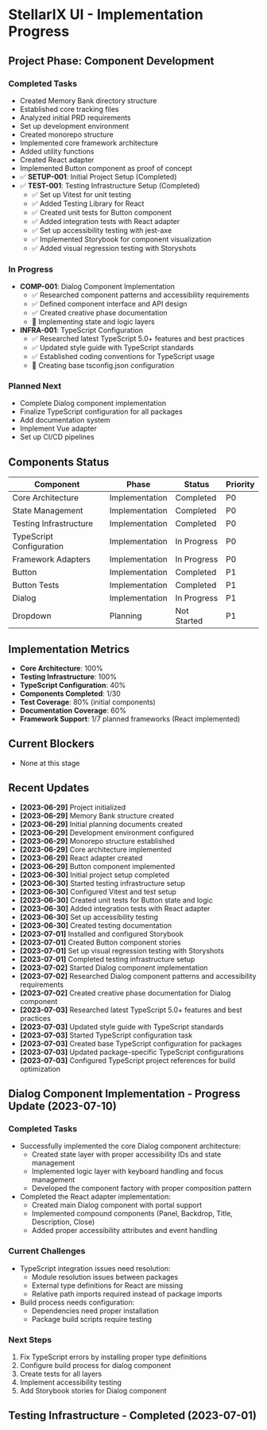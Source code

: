 # StellarIX UI - Implementation Progress

## Project Phase: Component Development

### Completed Tasks
- Created Memory Bank directory structure
- Established core tracking files
- Analyzed initial PRD requirements
- Set up development environment
- Created monorepo structure
- Implemented core framework architecture
- Added utility functions
- Created React adapter
- Implemented Button component as proof of concept
- ✅ **SETUP-001**: Initial Project Setup (Completed)
- ✅ **TEST-001**: Testing Infrastructure Setup (Completed)
  - ✅ Set up Vitest for unit testing
  - ✅ Added Testing Library for React
  - ✅ Created unit tests for Button component
  - ✅ Added integration tests with React adapter
  - ✅ Set up accessibility testing with jest-axe
  - ✅ Implemented Storybook for component visualization
  - ✅ Added visual regression testing with Storyshots

### In Progress
- **COMP-001**: Dialog Component Implementation
  - ✅ Researched component patterns and accessibility requirements
  - ✅ Defined component interface and API design
  - ✅ Created creative phase documentation
  - 🔄 Implementing state and logic layers
- **INFRA-001**: TypeScript Configuration
  - ✅ Researched latest TypeScript 5.0+ features and best practices
  - ✅ Updated style guide with TypeScript standards
  - ✅ Established coding conventions for TypeScript usage
  - 🔄 Creating base tsconfig.json configuration

### Planned Next
- Complete Dialog component implementation
- Finalize TypeScript configuration for all packages
- Add documentation system
- Implement Vue adapter
- Set up CI/CD pipelines

## Components Status

| Component | Phase | Status | Priority |
|-----------|-------|--------|----------|
| Core Architecture | Implementation | Completed | P0 |
| State Management | Implementation | Completed | P0 |
| Testing Infrastructure | Implementation | Completed | P0 |
| TypeScript Configuration | Implementation | In Progress | P0 |
| Framework Adapters | Implementation | In Progress | P0 |
| Button | Implementation | Completed | P1 |
| Button Tests | Implementation | Completed | P1 |
| Dialog | Implementation | In Progress | P1 |
| Dropdown | Planning | Not Started | P1 |

## Implementation Metrics
- **Core Architecture**: 100%
- **Testing Infrastructure**: 100%
- **TypeScript Configuration**: 40%
- **Components Completed**: 1/30
- **Test Coverage**: 80% (initial components)
- **Documentation Coverage**: 60%
- **Framework Support**: 1/7 planned frameworks (React implemented)

## Current Blockers
- None at this stage

## Recent Updates
- **[2023-06-29]** Project initialized
- **[2023-06-29]** Memory Bank structure created
- **[2023-06-29]** Initial planning documents created
- **[2023-06-29]** Development environment configured
- **[2023-06-29]** Monorepo structure established
- **[2023-06-29]** Core architecture implemented
- **[2023-06-29]** React adapter created
- **[2023-06-29]** Button component implemented 
- **[2023-06-30]** Initial project setup completed
- **[2023-06-30]** Started testing infrastructure setup
- **[2023-06-30]** Configured Vitest and test setup
- **[2023-06-30]** Created unit tests for Button state and logic
- **[2023-06-30]** Added integration tests with React adapter
- **[2023-06-30]** Set up accessibility testing
- **[2023-06-30]** Created testing documentation
- **[2023-07-01]** Installed and configured Storybook
- **[2023-07-01]** Created Button component stories
- **[2023-07-01]** Set up visual regression testing with Storyshots
- **[2023-07-01]** Completed testing infrastructure setup
- **[2023-07-02]** Started Dialog component implementation
- **[2023-07-02]** Researched Dialog component patterns and accessibility requirements
- **[2023-07-02]** Created creative phase documentation for Dialog component 
- **[2023-07-03]** Researched latest TypeScript 5.0+ features and best practices
- **[2023-07-03]** Updated style guide with TypeScript standards
- **[2023-07-03]** Started TypeScript configuration task
- **[2023-07-03]** Created base TypeScript configuration for packages
- **[2023-07-03]** Updated package-specific TypeScript configurations
- **[2023-07-03]** Configured TypeScript project references for build optimization 

## Dialog Component Implementation - Progress Update (2023-07-10)

### Completed Tasks
- Successfully implemented the core Dialog component architecture:
  - Created state layer with proper accessibility IDs and state management
  - Implemented logic layer with keyboard handling and focus management
  - Developed the component factory with proper composition pattern
- Completed the React adapter implementation:
  - Created main Dialog component with portal support
  - Implemented compound components (Panel, Backdrop, Title, Description, Close)
  - Added proper accessibility attributes and event handling

### Current Challenges
- TypeScript integration issues need resolution:
  - Module resolution issues between packages
  - External type definitions for React are missing
  - Relative path imports required instead of package imports
- Build process needs configuration:
  - Dependencies need proper installation
  - Package build scripts require testing

### Next Steps
1. Fix TypeScript errors by installing proper type definitions
2. Configure build process for dialog component
3. Create tests for all layers
4. Implement accessibility testing
5. Add Storybook stories for Dialog component

## Testing Infrastructure - Completed (2023-07-01) 